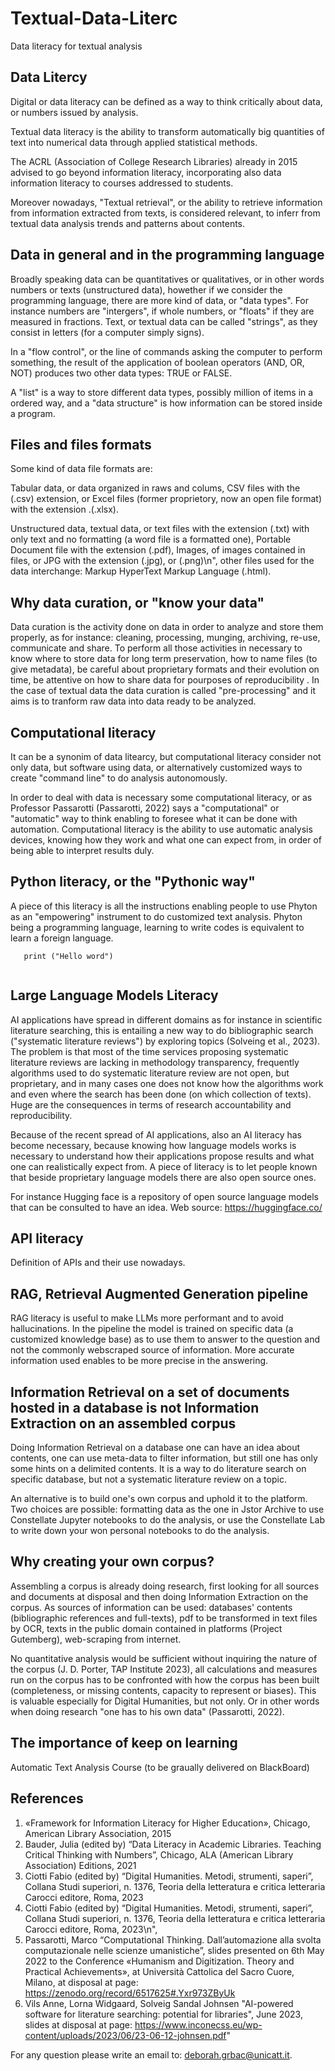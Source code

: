 # Textual-Data-Literc
Data literacy for textual analysis

## Data Litercy 

Digital or data literacy can be defined as a way to think critically about data, or numbers issued by analysis. 

Textual data literacy is the ability to transform automatically big quantities of text into numerical data through applied statistical methods.

The ACRL (Association of College Research Libraries) already in 2015 advised to go beyond information literacy, incorporating also data information literacy to courses addressed to students. 

Moreover nowadays, "Textual retrieval", or the ability to retrieve information from information extracted from texts, is considered relevant, to inferr from textual data analysis trends and patterns about contents.

## Data in general and in the programming language 

Broadly speaking data can be quantitatives or qualitatives, or in other words numbers or texts (unstructured data), howether if we consider the programming language, there are more kind of data, or "data types". 
For instance numbers are "intergers", if whole numbers, or "floats" if they are measured in fractions. 
Text, or textual data can be called "strings", as they consist in letters (for a computer simply signs).

In a "flow control", or the line of commands asking the computer to perform something, the result of the application of boolean operators (AND, OR, NOT) produces two other data types: TRUE or FALSE.

A "list" is a way to store different data types, possibly million of items in a ordered way, and a "data structure" is how information can be stored inside a program.

## Files and files formats

Some kind of data file formats are:

Tabular data, or data organized in raws and colums, CSV files with the (.csv) extension, or Excel files (former proprietory, now an open file format) with the extension .(.xlsx).

Unstructured data, textual data, or text files with the extension (.txt) with only text and no formatting (a word file is a formatted one), Portable Document file with the extension (.pdf),
Images, of images contained in files, or JPG with the extension (.jpg), or (.png)\n", other files used for the data interchange: Markup HyperText Markup Language (.html).

## Why data curation, or "know your data"

Data curation is the activity done on data in order to analyze and store them properly, as for instance: cleaning, processing, munging, archiving, re-use, communicate and share. To perform all those activities in necessary to know where to store data for long term preservation, how to name files (to give metadata), be careful about proprietary formats and their evolution on time, be attentive on how to share data for pourposes of reproducibility .
In the case of textual data the data curation is called "pre-processing" and it aims is to tranform raw data into data ready to be analyzed.

## Computational literacy

It can be a synonim of data litearcy, but computational literacy consider not only data, but software using data, or alternatively customized ways to create "command line" to do analysis autonomously. 

In order to deal with data is necessary some computational literacy, or as Professor Passarotti (Passarotti, 2022) says a "computational" or "automatic" way to think enabling to foresee what it can be done with automation.
Computational literacy is the ability to use automatic analysis devices, knowing how they work and what one can expect from, in order of being able to interpret results duly.

 
## Python literacy, or the "Pythonic way"

A piece of this literacy is all the instructions enabling people to use Phyton as an "empowering" instrument to do customized text analysis. Phyton being a programming language, learning to write codes is equivalent to learn a foreign language.


```
   print ("Hello word")
   
 ```


## Large Language Models Literacy

AI applications have spread in different domains as for instance in scientific literature searching, this is entailing a new way to do bibliographic search ("systematic literature reviews") by exploring topics (Solveing et al., 2023). The problem is that most of the time services proposing systematic literature reviews are lacking in methodology transparency, frequently algorithms used to do systematic literature review are not open, but proprietary, and in many cases one does not know how the algorithms work and even where the search has been done (on which collection of texts). Huge are the consequences in terms of research accountability and reproducibility.

Because of the recent spread of AI applications, also an AI literacy has become necessary, because knowing how language models works is necessary to understand how their applications propose results and what one can realistically expect from. A piece of  literacy is to let people known that beside proprietary language models there are also open source ones.

For instance Hugging face is a repository of open source language models that can be consulted to have an idea. Web source: https://huggingface.co/

## API literacy

Definition of APIs and their use nowadays.

## RAG, Retrieval Augmented Generation pipeline

RAG literacy is useful to make LLMs more performant and to avoid hallucinations. In the pipeline the model is trained on specific data (a customized knowledge base) as to use them to answer to the question and not the commonly webscraped source of information. More accurate information used enables to be more precise in the answering.


## Information Retrieval on a set of documents hosted in a database is not Information Extraction on an assembled corpus

Doing Information Retrieval on a database one can have an idea about contents, one can use meta-data to filter information, but still one has only some hints on a delimited contents. It is a way to do literature search on specific database, but not a systematic literature review on a topic.

An alternative is to build one's own corpus and uphold it to the platform. Two choices are possible: formatting data as the one in Jstor Archive to use Constellate Jupyter notebooks to do the analysis, or use the Constellate Lab to write down your won personal notebooks to do the analysis.

## Why creating your own corpus?

Assembling a corpus is already doing research, first looking for all sources and documents at disposal and then doing Information Extraction on the corpus. As sources of information can be used: databases' contents (bibliographic references and full-texts), pdf to be transformed in text files by OCR, texts in the public domain contained in platforms (Project Gutemberg), web-scraping from internet.

No quantitative analysis would be sufficient without inquiring the nature of the corpus (J. D. Porter, TAP Institute 2023), all calculations and measures run on the corpus has to be confronted with how the corpus has been built (completeness, or missing contents, capacity to represent or biases). This is valuable especially for Digital Humanities, but not only. Or in other words when doing research \"one has to his own data\" (Passarotti, 2022).

## The importance of keep on learning

Automatic Text Analysis Course (to be graually delivered on BlackBoard)

## References

1. «Framework for Information Literacy for Higher Education», Chicago, American Library Association, 2015
2. Bauder, Julia (edited by) “Data Literacy in Academic Libraries. Teaching Critical Thinking with Numbers”, Chicago, ALA (American Library Association) Editions, 2021
3. Ciotti Fabio (edited by) “Digital Humanities. Metodi, strumenti, saperi”, Collana Studi superiori, n. 1376, Teoria della letteratura e critica letteraria Carocci editore, Roma, 2023
4. Ciotti Fabio (edited by) “Digital Humanities. Metodi, strumenti, saperi”, Collana Studi superiori, n. 1376, Teoria della letteratura e critica letteraria Carocci editore, Roma, 2023\n",
5. Passarotti, Marco “Computational Thinking. Dall’automazione alla svolta computazionale nelle scienze umanistiche”, slides presented on 6th May 2022 to the Conference «Humanism and Digitization. Theory and Practical Achievements», at Università Cattolica del Sacro Cuore, Milano, at disposal at page: https://zenodo.org/record/6517625#.Yxr973ZByUk
6. Vils Anne, Lorna Widgaard, Solveig Sandal Johnsen "AI-powered software for literature searching: potential for libraries", June 2023, slides at disposal at page: https://www.inconecss.eu/wp-content/uploads/2023/06/23-06-12-johnsen.pdf"

For any question please write an email to: deborah.grbac@unicatt.it.



